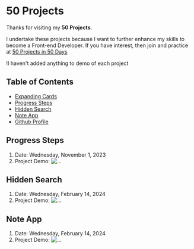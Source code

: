# 50 Projects

Thanks for visiting my **50 Projects**.

I undertake these projects because I want to further enhance my skills to become a Front-end Developer. If you have interest, then join and practice at [50 Projects in 50 Days](https://50projects50days.com/)

!I haven't added anything to demo of each project

## Table of Contents
- [Expanding Cards](https://github.com/nguyenthiyenchi/50-projects-50-days/blob/main/1_expanding_cards/readme.md)
- [Progress Steps](#progress-steps)
- [Hidden Search](#hidden-search)
- [Note App](https://github.com/nguyenthiyenchi/50-projects-50-days/blob/main/4_note_app/readme.md)
- [Github Profile](https://github.com/nguyenthiyenchi/50-projects-50-days/blob/main/5_github_profile/readme.md)

## Progress Steps
1. Date: Wednesday, November 1, 2023
2. Project Demo:
![...](https:)

## Hidden Search
1. Date: Wednesday, February 14, 2024
2. Project Demo:
![...](https:)

## Note App
1. Date: Wednesday, February 14, 2024
2. Project Demo:
![...](https:)

